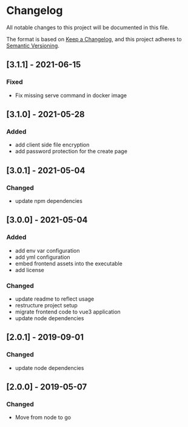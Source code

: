 # Changelog

All notable changes to this project will be documented in this file.

The format is based on [Keep a Changelog](https://keepachangelog.com/en/1.0.0/),
and this project adheres to [Semantic Versioning](https://semver.org/spec/v2.0.0.html).

## [3.1.1] - 2021-06-15

### Fixed

-   Fix missing serve command in docker image

## [3.1.0] - 2021-05-28

### Added

-   add client side file encryption
-   add password protection for the create page

## [3.0.1] - 2021-05-04

### Changed

-   update npm dependencies

## [3.0.0] - 2021-05-04

### Added

-   add env var configuration
-   add yml configuration
-   embed frontend assets into the executable
-   add license

### Changed

-   update readme to reflect usage
-   restructure project setup
-   migrate frontend code to vue3 application
-   update node dependencies

## [2.0.1] - 2019-09-01

### Changed

-   update node dependencies

## [2.0.0] - 2019-05-07

### Changed

-   Move from node to go

